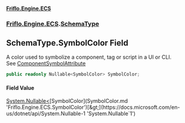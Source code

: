 #### [Friflo.Engine.ECS](index.md 'index')
### [Friflo.Engine.ECS](Friflo.Engine.ECS.md 'Friflo.Engine.ECS').[SchemaType](SchemaType.md 'Friflo.Engine.ECS.SchemaType')

## SchemaType.SymbolColor Field

A color used to symbolize a component, tag or script in a UI or CLI. <br/>
See [ComponentSymbolAttribute](ComponentSymbolAttribute.md 'Friflo.Engine.ECS.ComponentSymbolAttribute')

```csharp
public readonly Nullable<SymbolColor> SymbolColor;
```

#### Field Value
[System.Nullable&lt;](https://docs.microsoft.com/en-us/dotnet/api/System.Nullable-1 'System.Nullable`1')[SymbolColor](SymbolColor.md 'Friflo.Engine.ECS.SymbolColor')[&gt;](https://docs.microsoft.com/en-us/dotnet/api/System.Nullable-1 'System.Nullable`1')